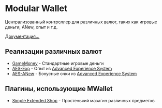 # Modular Wallet

Централизованный контроллер для различных валют, таких как игровые деньги, ANew, опыт и т.д.

[Документация...](https://github.com/AmxxModularEcosystem/ModularWallet/wiki)


## Реализации различных валют

- [GameMoney](./amxmodx/scripting/MWallet-C-GameMoney.sma) - Стандартные игровые деньги
- [AES-Exp](./amxmodx/scripting/MWallet-C-Aes.sma) - Опыт из [Advanced Experience System](https://dev-cs.ru/resources/362/)
- [AES-ANew](./amxmodx/scripting/MWallet-C-Aes.sma) - Бонусные очки из [Advanced Experience System](https://dev-cs.ru/resources/362/)


## Плагины, использующие MWallet

- [Simple Extended Shop](https://github.com/ArKaNeMaN/amxx-SimpleExtendedShop) - Простенький мазагин различных предметов

